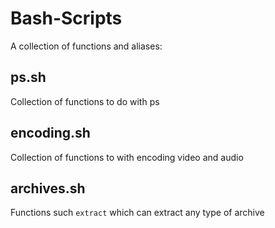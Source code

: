 Bash-Scripts 
============
A collection of functions and aliases:

ps.sh
-----
Collection of functions to do with ps 

encoding.sh
-----------
Collection of functions to with encoding video and audio

archives.sh
-----------
Functions such `extract` which can extract any type of archive 